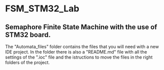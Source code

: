 # FSM_STM32_Lab
## Semaphore Finite State Machine with the use of STM32 board.
The "Automata_files" folder contains the files that you will need with a new IDE project.
In the folder there is also a "README.md" file with all the settings of the ".ioc" file and 
the istructions to move the files in the right folders of the project.
